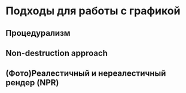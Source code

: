 # Подходы для работы с графикой

## Процедурализм

## Non-destruction approach

## (Фото)Реалестичный и нереалестичный рендер (NPR)